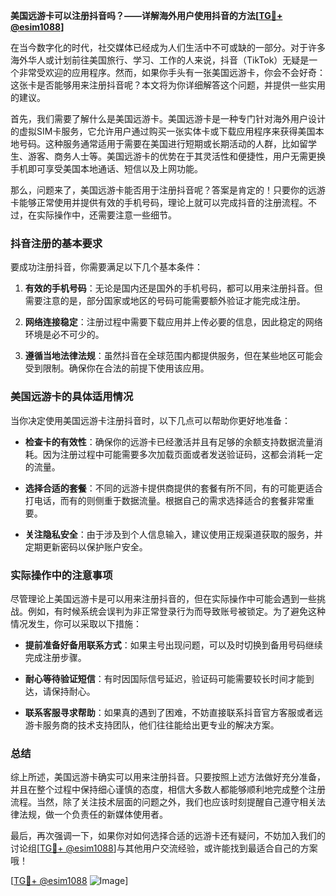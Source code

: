 **美国远游卡可以注册抖音吗？——详解海外用户使用抖音的方法[[TG💪+ @esim1088](https://t.me/s/esim1088)]**

在当今数字化的时代，社交媒体已经成为人们生活中不可或缺的一部分。对于许多海外华人或计划前往美国旅行、学习、工作的人来说，抖音（TikTok）无疑是一个非常受欢迎的应用程序。然而，如果你手头有一张美国远游卡，你会不会好奇：这张卡是否能够用来注册抖音呢？本文将为你详细解答这个问题，并提供一些实用的建议。

首先，我们需要了解什么是美国远游卡。美国远游卡是一种专门针对海外用户设计的虚拟SIM卡服务，它允许用户通过购买一张实体卡或下载应用程序来获得美国本地号码。这种服务通常适用于需要在美国进行短期或长期活动的人群，比如留学生、游客、商务人士等。美国远游卡的优势在于其灵活性和便捷性，用户无需更换手机即可享受美国本地通话、短信以及上网功能。

那么，问题来了，美国远游卡能否用于注册抖音呢？答案是肯定的！只要你的远游卡能够正常使用并提供有效的手机号码，理论上就可以完成抖音的注册流程。不过，在实际操作中，还需要注意一些细节。

### 抖音注册的基本要求

要成功注册抖音，你需要满足以下几个基本条件：

1. **有效的手机号码**：无论是国内还是国外的手机号码，都可以用来注册抖音。但需要注意的是，部分国家或地区的号码可能需要额外验证才能完成注册。
   
2. **网络连接稳定**：注册过程中需要下载应用并上传必要的信息，因此稳定的网络环境是必不可少的。

3. **遵循当地法律法规**：虽然抖音在全球范围内都提供服务，但在某些地区可能会受到限制。确保你在合法的前提下使用该应用。

### 美国远游卡的具体适用情况

当你决定使用美国远游卡注册抖音时，以下几点可以帮助你更好地准备：

- **检查卡的有效性**：确保你的远游卡已经激活并且有足够的余额支持数据流量消耗。因为注册过程中可能需要多次加载页面或者发送验证码，这都会消耗一定的流量。

- **选择合适的套餐**：不同的远游卡提供商提供的套餐有所不同，有的可能更适合打电话，而有的则侧重于数据流量。根据自己的需求选择适合的套餐非常重要。

- **关注隐私安全**：由于涉及到个人信息输入，建议使用正规渠道获取的服务，并定期更新密码以保护账户安全。

### 实际操作中的注意事项

尽管理论上美国远游卡是可以用来注册抖音的，但在实际操作中可能会遇到一些挑战。例如，有时候系统会误判为非正常登录行为而导致账号被锁定。为了避免这种情况发生，你可以采取以下措施：

- **提前准备好备用联系方式**：如果主号出现问题，可以及时切换到备用号码继续完成注册步骤。
  
- **耐心等待验证短信**：有时因国际信号延迟，验证码可能需要较长时间才能到达，请保持耐心。

- **联系客服寻求帮助**：如果真的遇到了困难，不妨直接联系抖音官方客服或者远游卡服务商的技术支持团队，他们往往能给出更专业的解决方案。

### 总结

综上所述，美国远游卡确实可以用来注册抖音。只要按照上述方法做好充分准备，并且在整个过程中保持细心谨慎的态度，相信大多数人都能够顺利地完成整个注册流程。当然，除了关注技术层面的问题之外，我们也应该时刻提醒自己遵守相关法律法规，做一个负责任的新媒体使用者。

最后，再次强调一下，如果你对如何选择合适的远游卡还有疑问，不妨加入我们的讨论组[[TG💪+ @esim1088](https://t.me/s/esim1088)]与其他用户交流经验，或许能找到最适合自己的方案哦！

[[TG💪+ @esim1088](https://t.me/s/esim1088) ![Image](https://i.postimg.cc/4NQfJmqS/Snipaste-2025-05-13-00-14-12.png)]